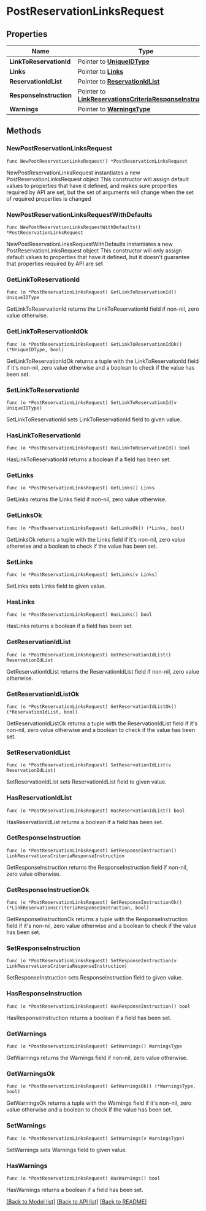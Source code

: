 # PostReservationLinksRequest

## Properties

Name | Type | Description | Notes
------------ | ------------- | ------------- | -------------
**LinkToReservationId** | Pointer to [**UniqueIDType**](UniqueIDType.md) |  | [optional] 
**Links** | Pointer to [**Links**](Links.md) |  | [optional] 
**ReservationIdList** | Pointer to [**ReservationIdList**](ReservationIdList.md) |  | [optional] 
**ResponseInstruction** | Pointer to [**LinkReservationsCriteriaResponseInstruction**](LinkReservationsCriteriaResponseInstruction.md) |  | [optional] 
**Warnings** | Pointer to [**WarningsType**](WarningsType.md) |  | [optional] 

## Methods

### NewPostReservationLinksRequest

`func NewPostReservationLinksRequest() *PostReservationLinksRequest`

NewPostReservationLinksRequest instantiates a new PostReservationLinksRequest object
This constructor will assign default values to properties that have it defined,
and makes sure properties required by API are set, but the set of arguments
will change when the set of required properties is changed

### NewPostReservationLinksRequestWithDefaults

`func NewPostReservationLinksRequestWithDefaults() *PostReservationLinksRequest`

NewPostReservationLinksRequestWithDefaults instantiates a new PostReservationLinksRequest object
This constructor will only assign default values to properties that have it defined,
but it doesn't guarantee that properties required by API are set

### GetLinkToReservationId

`func (o *PostReservationLinksRequest) GetLinkToReservationId() UniqueIDType`

GetLinkToReservationId returns the LinkToReservationId field if non-nil, zero value otherwise.

### GetLinkToReservationIdOk

`func (o *PostReservationLinksRequest) GetLinkToReservationIdOk() (*UniqueIDType, bool)`

GetLinkToReservationIdOk returns a tuple with the LinkToReservationId field if it's non-nil, zero value otherwise
and a boolean to check if the value has been set.

### SetLinkToReservationId

`func (o *PostReservationLinksRequest) SetLinkToReservationId(v UniqueIDType)`

SetLinkToReservationId sets LinkToReservationId field to given value.

### HasLinkToReservationId

`func (o *PostReservationLinksRequest) HasLinkToReservationId() bool`

HasLinkToReservationId returns a boolean if a field has been set.

### GetLinks

`func (o *PostReservationLinksRequest) GetLinks() Links`

GetLinks returns the Links field if non-nil, zero value otherwise.

### GetLinksOk

`func (o *PostReservationLinksRequest) GetLinksOk() (*Links, bool)`

GetLinksOk returns a tuple with the Links field if it's non-nil, zero value otherwise
and a boolean to check if the value has been set.

### SetLinks

`func (o *PostReservationLinksRequest) SetLinks(v Links)`

SetLinks sets Links field to given value.

### HasLinks

`func (o *PostReservationLinksRequest) HasLinks() bool`

HasLinks returns a boolean if a field has been set.

### GetReservationIdList

`func (o *PostReservationLinksRequest) GetReservationIdList() ReservationIdList`

GetReservationIdList returns the ReservationIdList field if non-nil, zero value otherwise.

### GetReservationIdListOk

`func (o *PostReservationLinksRequest) GetReservationIdListOk() (*ReservationIdList, bool)`

GetReservationIdListOk returns a tuple with the ReservationIdList field if it's non-nil, zero value otherwise
and a boolean to check if the value has been set.

### SetReservationIdList

`func (o *PostReservationLinksRequest) SetReservationIdList(v ReservationIdList)`

SetReservationIdList sets ReservationIdList field to given value.

### HasReservationIdList

`func (o *PostReservationLinksRequest) HasReservationIdList() bool`

HasReservationIdList returns a boolean if a field has been set.

### GetResponseInstruction

`func (o *PostReservationLinksRequest) GetResponseInstruction() LinkReservationsCriteriaResponseInstruction`

GetResponseInstruction returns the ResponseInstruction field if non-nil, zero value otherwise.

### GetResponseInstructionOk

`func (o *PostReservationLinksRequest) GetResponseInstructionOk() (*LinkReservationsCriteriaResponseInstruction, bool)`

GetResponseInstructionOk returns a tuple with the ResponseInstruction field if it's non-nil, zero value otherwise
and a boolean to check if the value has been set.

### SetResponseInstruction

`func (o *PostReservationLinksRequest) SetResponseInstruction(v LinkReservationsCriteriaResponseInstruction)`

SetResponseInstruction sets ResponseInstruction field to given value.

### HasResponseInstruction

`func (o *PostReservationLinksRequest) HasResponseInstruction() bool`

HasResponseInstruction returns a boolean if a field has been set.

### GetWarnings

`func (o *PostReservationLinksRequest) GetWarnings() WarningsType`

GetWarnings returns the Warnings field if non-nil, zero value otherwise.

### GetWarningsOk

`func (o *PostReservationLinksRequest) GetWarningsOk() (*WarningsType, bool)`

GetWarningsOk returns a tuple with the Warnings field if it's non-nil, zero value otherwise
and a boolean to check if the value has been set.

### SetWarnings

`func (o *PostReservationLinksRequest) SetWarnings(v WarningsType)`

SetWarnings sets Warnings field to given value.

### HasWarnings

`func (o *PostReservationLinksRequest) HasWarnings() bool`

HasWarnings returns a boolean if a field has been set.


[[Back to Model list]](../README.md#documentation-for-models) [[Back to API list]](../README.md#documentation-for-api-endpoints) [[Back to README]](../README.md)


